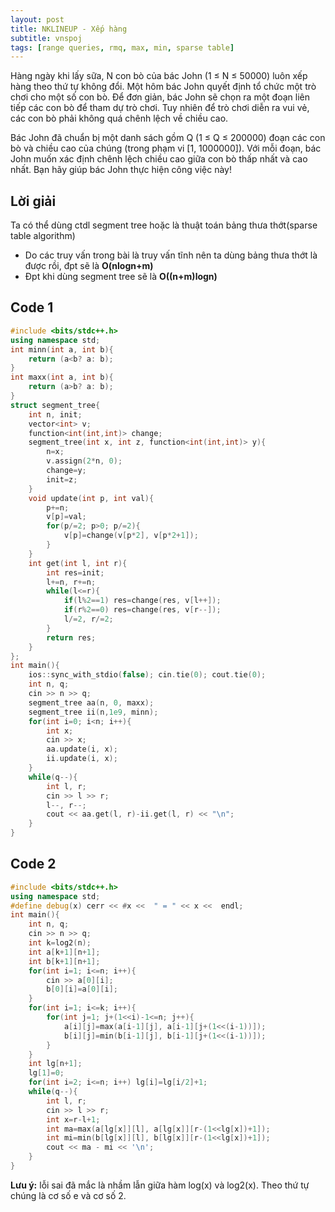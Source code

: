 ```yaml
---
layout: post
title: NKLINEUP - Xếp hàng
subtitle: vnspoj
tags: [range queries, rmq, max, min, sparse table]
---
```

Hàng ngày khi lấy sữa, N con bò của bác John (1 ≤ N ≤ 50000) luôn xếp hàng theo thứ tự không đổi. Một hôm bác John quyết định tổ chức một trò chơi cho một số con bò. Để đơn giản, bác John sẽ chọn ra một đoạn liên tiếp các con bò để tham dự trò chơi. Tuy nhiên để trò chơi diễn ra vui vẻ, các con bò phải không quá chênh lệch về chiều cao.

Bác John đã chuẩn bị một danh sách gồm Q (1 ≤ Q ≤ 200000) đoạn các con bò và chiều cao của chúng (trong phạm vi [1, 1000000]). Với mỗi đoạn, bác John muốn xác định chênh lệch chiều cao giữa con bò thấp nhất và cao nhất. Bạn hãy giúp bác John thực hiện công việc này!

## Lời giải
Ta có thể dùng ctdl segment tree hoặc là thuật toán bảng thưa thớt(sparse table algorithm)
- Do các truy vấn trong bài là truy vấn tĩnh nên ta dùng bảng thưa thớt là được rồi, đpt sẽ là **O(nlogn+m)**
- Đpt khi dùng segment tree sẽ là **O((n+m)logn)**

## Code 1

```cpp
#include <bits/stdc++.h>
using namespace std;
int minn(int a, int b){
	return (a<b? a: b);
}
int maxx(int a, int b){
	return (a>b? a: b);
}
struct segment_tree{
	int n, init;
	vector<int> v;
	function<int(int,int)> change;
	segment_tree(int x, int z, function<int(int,int)> y){
		n=x;
		v.assign(2*n, 0);
		change=y;
		init=z;
	}
	void update(int p, int val){
		p+=n;
		v[p]=val;
		for(p/=2; p>0; p/=2){
			v[p]=change(v[p*2], v[p*2+1]);
		}
	}
	int get(int l, int r){
		int res=init;
		l+=n, r+=n;
		while(l<=r){
			if(l%2==1) res=change(res, v[l++]);
			if(r%2==0) res=change(res, v[r--]);
			l/=2, r/=2;
		}
		return res;
	}
};
int main(){
	ios::sync_with_stdio(false); cin.tie(0); cout.tie(0);
	int n, q;
	cin >> n >> q;
	segment_tree aa(n, 0, maxx);
	segment_tree ii(n,1e9, minn);
	for(int i=0; i<n; i++){
		int x;
		cin >> x;
		aa.update(i, x);
		ii.update(i, x);
	}
	while(q--){
		int l, r;
		cin >> l >> r;
		l--, r--;
		cout << aa.get(l, r)-ii.get(l, r) << "\n";
	}
}
```
## Code 2
```cpp
#include <bits/stdc++.h>
using namespace std;
#define debug(x) cerr << #x <<  " = " << x <<  endl;
int main(){
	int n, q;
	cin >> n >> q;
	int k=log2(n);
	int a[k+1][n+1];
	int b[k+1][n+1];
	for(int i=1; i<=n; i++){
		cin >> a[0][i];
		b[0][i]=a[0][i];
	}
	for(int i=1; i<=k; i++){
		for(int j=1; j+(1<<i)-1<=n; j++){
			a[i][j]=max(a[i-1][j], a[i-1][j+(1<<(i-1))]);
			b[i][j]=min(b[i-1][j], b[i-1][j+(1<<(i-1))]);
		}
	}
	int lg[n+1];
	lg[1]=0;
	for(int i=2; i<=n; i++) lg[i]=lg[i/2]+1;
	while(q--){
		int l, r;
		cin >> l >> r;
		int x=r-l+1;
		int ma=max(a[lg[x]][l], a[lg[x]][r-(1<<lg[x])+1]);
		int mi=min(b[lg[x]][l], b[lg[x]][r-(1<<lg[x])+1]);
		cout << ma - mi << '\n';
	}
}
```
**Lưu ý:** lỗi sai đã mắc là nhầm lẫn giữa hàm log(x) và log2(x). Theo thứ tự chúng là cơ số e và cơ số 2.
